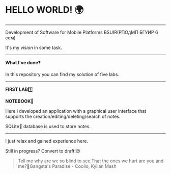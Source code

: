 # HELLO WORLD! :earth_africa:
**********
Development of Software for Mobile Platforms BSUIR(РПОдМП БГУИР 6 сем)

It's my *vision* in some task.
**********
**What I've done**:question:

In this repository you can find my solution of five labs.
**********
**FIRST LAB**:one:

**NOTEBOOK**:notebook:

Here i developed an application with a graphical user interface that supports the creation/editing/deleting/search of notes.

SQLite:pencil: database is used to store notes.
**********
I just relax and gained experience here.

Still in progress? Convert to draft!:wink:

>Tell me why are we so blind to see.That the ones we hurt are you and me?:microphone:Gangsta's Paradise - Coolio, Kylian Mash
